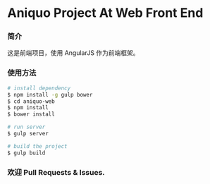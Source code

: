 # Aniquo Project At Web Front End

### 简介

这是前端项目，使用 AngularJS 作为前端框架。

### 使用方法

```bash
# install dependency
$ npm install -g gulp bower
$ cd aniquo-web
$ npm install
$ bower install

# run server
$ gulp server

# build the project
$ gulp build
```

### 欢迎 Pull Requests & Issues.
